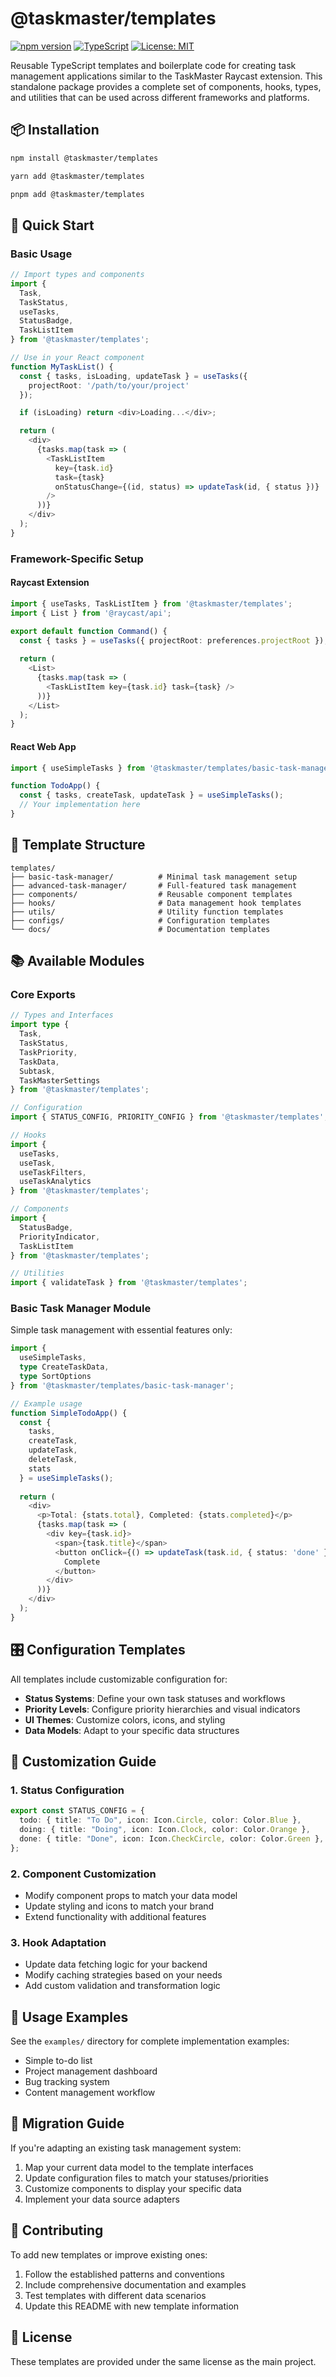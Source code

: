 # @taskmaster/templates

[![npm version](https://badge.fury.io/js/@taskmaster%2Ftemplates.svg)](https://badge.fury.io/js/@taskmaster%2Ftemplates)
[![TypeScript](https://img.shields.io/badge/TypeScript-007ACC?style=flat-square&logo=typescript&logoColor=white)](https://www.typescriptlang.org/)
[![License: MIT](https://img.shields.io/badge/License-MIT-yellow.svg)](https://opensource.org/licenses/MIT)

Reusable TypeScript templates and boilerplate code for creating task management applications similar to the TaskMaster Raycast extension. This standalone package provides a complete set of components, hooks, types, and utilities that can be used across different frameworks and platforms.

## 📦 Installation

```bash
npm install @taskmaster/templates
```

```bash
yarn add @taskmaster/templates  
```

```bash
pnpm add @taskmaster/templates
```

## 🚀 Quick Start

### Basic Usage

```typescript
// Import types and components
import { 
  Task, 
  TaskStatus, 
  useTasks, 
  StatusBadge,
  TaskListItem 
} from '@taskmaster/templates';

// Use in your React component
function MyTaskList() {
  const { tasks, isLoading, updateTask } = useTasks({
    projectRoot: '/path/to/your/project'
  });

  if (isLoading) return <div>Loading...</div>;

  return (
    <div>
      {tasks.map(task => (
        <TaskListItem 
          key={task.id}
          task={task}
          onStatusChange={(id, status) => updateTask(id, { status })}
        />
      ))}
    </div>
  );
}
```

### Framework-Specific Setup

#### Raycast Extension
```typescript
import { useTasks, TaskListItem } from '@taskmaster/templates';
import { List } from '@raycast/api';

export default function Command() {
  const { tasks } = useTasks({ projectRoot: preferences.projectRoot });
  
  return (
    <List>
      {tasks.map(task => (
        <TaskListItem key={task.id} task={task} />
      ))}
    </List>
  );
}
```

#### React Web App
```typescript
import { useSimpleTasks } from '@taskmaster/templates/basic-task-manager';

function TodoApp() {
  const { tasks, createTask, updateTask } = useSimpleTasks();
  // Your implementation here
}
```

## 📁 Template Structure

```
templates/
├── basic-task-manager/          # Minimal task management setup
├── advanced-task-manager/       # Full-featured task management
├── components/                  # Reusable component templates
├── hooks/                       # Data management hook templates
├── utils/                       # Utility function templates
├── configs/                     # Configuration templates
└── docs/                        # Documentation templates
```

## 📚 Available Modules

### Core Exports

```typescript
// Types and Interfaces
import type { 
  Task, 
  TaskStatus, 
  TaskPriority,
  TaskData,
  Subtask,
  TaskMasterSettings 
} from '@taskmaster/templates';

// Configuration
import { STATUS_CONFIG, PRIORITY_CONFIG } from '@taskmaster/templates';

// Hooks
import { 
  useTasks, 
  useTask, 
  useTaskFilters, 
  useTaskAnalytics 
} from '@taskmaster/templates';

// Components
import { 
  StatusBadge, 
  PriorityIndicator, 
  TaskListItem 
} from '@taskmaster/templates';

// Utilities
import { validateTask } from '@taskmaster/templates';
```

### Basic Task Manager Module

Simple task management with essential features only:

```typescript
import { 
  useSimpleTasks,
  type CreateTaskData,
  type SortOptions 
} from '@taskmaster/templates/basic-task-manager';

// Example usage
function SimpleTodoApp() {
  const { 
    tasks, 
    createTask, 
    updateTask, 
    deleteTask,
    stats 
  } = useSimpleTasks();
  
  return (
    <div>
      <p>Total: {stats.total}, Completed: {stats.completed}</p>
      {tasks.map(task => (
        <div key={task.id}>
          <span>{task.title}</span>
          <button onClick={() => updateTask(task.id, { status: 'done' })}>
            Complete
          </button>
        </div>
      ))}
    </div>
  );
}
```

## 🎛️ Configuration Templates

All templates include customizable configuration for:
- **Status Systems**: Define your own task statuses and workflows
- **Priority Levels**: Configure priority hierarchies and visual indicators
- **UI Themes**: Customize colors, icons, and styling
- **Data Models**: Adapt to your specific data structures

## 🔧 Customization Guide

### 1. Status Configuration
```typescript
export const STATUS_CONFIG = {
  todo: { title: "To Do", icon: Icon.Circle, color: Color.Blue },
  doing: { title: "Doing", icon: Icon.Clock, color: Color.Orange },
  done: { title: "Done", icon: Icon.CheckCircle, color: Color.Green },
};
```

### 2. Component Customization
- Modify component props to match your data model
- Update styling and icons to match your brand
- Extend functionality with additional features

### 3. Hook Adaptation
- Update data fetching logic for your backend
- Modify caching strategies based on your needs
- Add custom validation and transformation logic

## 📖 Usage Examples

See the `examples/` directory for complete implementation examples:
- Simple to-do list
- Project management dashboard
- Bug tracking system
- Content management workflow

## 🔄 Migration Guide

If you're adapting an existing task management system:
1. Map your current data model to the template interfaces
2. Update configuration files to match your statuses/priorities
3. Customize components to display your specific data
4. Implement your data source adapters

## 🤝 Contributing

To add new templates or improve existing ones:
1. Follow the established patterns and conventions
2. Include comprehensive documentation and examples
3. Test templates with different data scenarios
4. Update this README with new template information

## 📄 License

These templates are provided under the same license as the main project.
